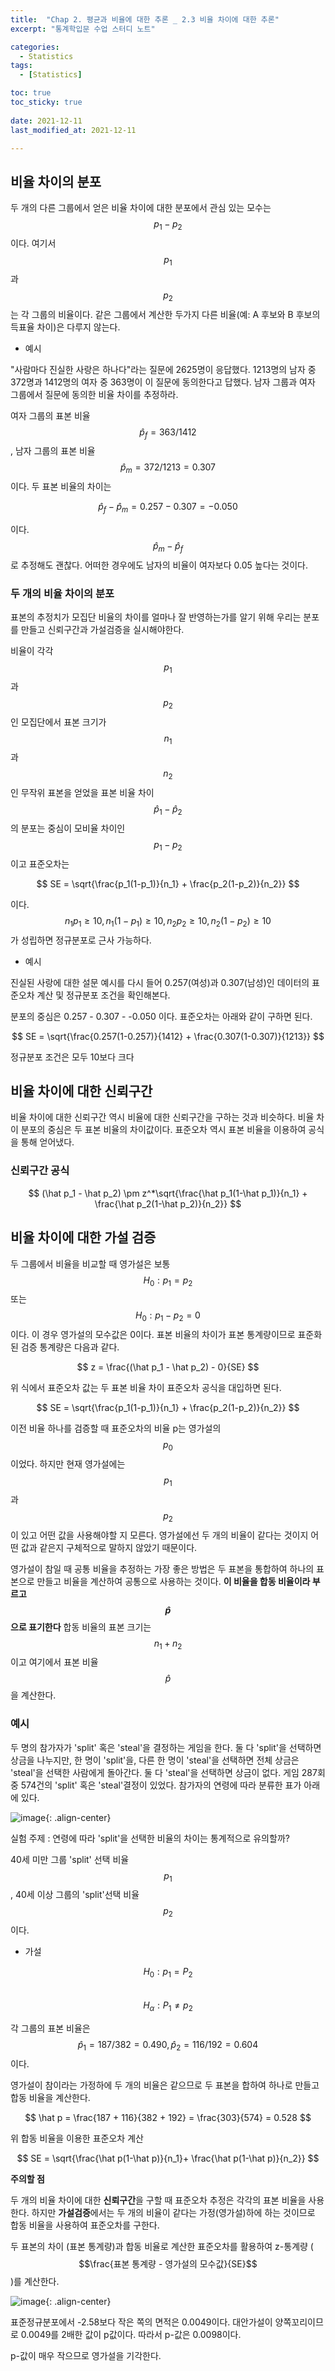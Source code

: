 ```yaml
---
title:  "Chap 2. 평균과 비율에 대한 추론 _ 2.3 비율 차이에 대한 추론" 
excerpt: "통계학입문 수업 스터디 노트"

categories:
  - Statistics
tags:
  - [Statistics]

toc: true
toc_sticky: true
 
date: 2021-12-11
last_modified_at: 2021-12-11

---
```


## 비율 차이의 분포

두 개의 다른 그룹에서 얻은 비율 차이에 대한 분포에서 관심 있는 모수는 $$p_1 - p_2$$이다. 여기서 $$p_1$$과 $$p_2$$는 각 그룹의 비율이다. 같은 그룹에서 계산한 두가지 다른 비율(예: A 후보와 B 후보의 득표율 차이)은 다루지 않는다.

* 예시 

"사람마다 진실한 사랑은 하나다"라는 질문에 2625명이 응답했다. 1213명의 남자 중 372명과 1412명의 여자 중 363명이 이 질문에 동의한다고 답했다. 남자 그룹과 여자 그룹에서 질문에 동의한 비율 차이를 추정하라.

여자 그룹의 표본 비율 $$\hat p_f = 363/1412 $$, 남자 그룹의 표본 비율 $$\hat p_m = 372/1213 = 0.307$$이다. 두 표본 비율의 차이는 

$$
\hat p_f - \hat p_m = 0.257 - 0.307 = -0.050
$$

이다. $$\hat p_m - \hat p_f$$로 추정해도 괜찮다. 어떠한 경우에도 남자의 비율이 여자보다 0.05 높다는 것이다. 

### 두 개의 비율 차이의 분포 

표본의 추정치가 모집단 비율의 차이를 얼마나 잘 반영하는가를 알기 위해 우리는 분포를 만들고 신뢰구간과 가설검증을 실시해야한다. 

비율이 각각 $$p_1$$과 $$p_2$$인 모집단에서 표본 크기가 $$n_1$$과 $$n_2$$인 무작위 표본을 얻었을  표본 비율 차이 $$\hat p_1 − \hat p_2$$의 분포는 중심이 모비율 차이인 $$p_1 − p_2$$이고 표준오차는

$$
SE = \sqrt{\frac{p_1(1-p_1)}{n_1} + \frac{p_2(1-p_2)}{n_2}}
$$

이다. $$n_1p_1 \geq 10, n_1(1-p_1) \geq 10, n_2p_2 \geq 10, n_2(1-p_2) \geq 10$$가 성립하면 정규분포로 근사 가능하다. 

* 예시 

진실된 사랑에 대한 설문 예시를 다시 들어 0.257(여성)과 0.307(남성)인 데이터의 표준오차 계산 및 정규분포 조건을 확인해본다. 

분포의 중심은 0.257 - 0.307 - -0.050 이다. 표준오차는 아래와 같이 구하면 된다.

$$
SE = \sqrt{\frac{0.257(1-0.257)}{1412} + \frac{0.307(1-0.307)}{1213}}
$$

정규분포 조건은 모두 10보다 크다

## 비율 차이에 대한 신뢰구간

비율 차이에 대한 신뢰구간 역시 비율에 대한 신뢰구간을 구하는 것과 비슷하다. 비율 차이 분포의 중심은 두 표본 비율의 차이값이다. 표준오차 역시 표본 비율을 이용하여 공식을 통해 얻어냈다. 

### 신뢰구간 공식 

$$
(\hat p_1 - \hat p_2) \pm z^*\sqrt{\frac{\hat p_1(1-\hat p_1)}{n_1} + \frac{\hat p_2(1-\hat p_2)}{n_2}}
$$

## 비율 차이에 대한 가설 검증 

두 그룹에서 비율을 비교할 때 영가설은 보통 $$ H_0 : p_1 = p_2 $$ 또는 $$H_0 : p_1 - p_2 = 0$$이다. 이 경우 영가설의 모수값은 0이다. 표본 비율의 차이가 표본 통계량이므로 표준화된 검증 통계량은 다음과 같다. 

$$
z = \frac{(\hat p_1 - \hat p_2) - 0}{SE}
$$

위 식에서 표준오차 값는 두 표본 비율 차이 표준오차 공식을 대입하면 된다. 

$$
SE = \sqrt{\frac{p_1(1-p_1)}{n_1} + \frac{p_2(1-p_2)}{n_2}}
$$

이전 비율 하나를 검증할 때 표준오차의 비율 p는 영가설의 $$p_0$$이었다. 하지만 현재 영가설에는 $$p_1$$과 $$p_2$$이 있고 어떤 값을 사용해야할 지 모른다. 영가설에선 두 개의 비율이 같다는 것이지 어떤 값과 같은지 구체적으로 말하지 않았기 때문이다. 

영가설이 참일 때 공통 비율을 추정하는 가장 좋은 방법은 두 표본을 통합하여 하나의 표본으로 만들고 비율을 계산하여 공통으로 사용하는 것이다. **이 비율을 합동 비율이라 부르고 $$\hat p$$으로 표기한다** 합동 비율의 표본 크기는 $$n_1 + n_2$$이고 여기에서 표본 비율 $$\hat p$$을 계산한다.  

### 예시

두 명의 참가자가 'split' 혹은 'steal'을 결정하는 게임을 한다. 둘 다 'split'을 선택하면 상금을 나누지만, 한 명이 'split'을, 다른 한 명이 'steal'을 선택하면 전체 상금은 'steal'을 선택한 사람에게 돌아간다. 둘 다 'steal'을 선택하면 상금이 없다. 게임 287회 중 574건의 'split' 혹은 'steal'결정이 있었다. 참가자의 연령에 따라 분류한 표가 아래에 있다. 

![image](https://user-images.githubusercontent.com/67791317/145676719-045ee622-e073-4cb5-8998-f5bb813f8585.png){: .align-center}


실험 주제 : 연령에 따라 'split'을 선택한 비율의 차이는 통계적으로 유의할까?

40세 미만 그룹 'split' 선택 비율 $$p_1$$, 40세 이상 그룹의 'split'선택 비율 $$p_2$$이다. 

* 가설

$$H_0 : p_1 = P_2$$  
$$H_\alpha : P_1 \neq p_2$$

각 그룹의 표본 비율은 $$\hat p_1 = 187/382 = 0.490, \hat p_2 = 116/192 = 0.604$$이다. 

영가설이 참이라는 가정하에 두 개의 비율은 같으므로 두 표본을 합하여 하나로 만들고 합동 비율을 계산한다. 

$$
\hat p = \frac{187 + 116}{382 + 192} = \frac{303}{574} = 0.528
$$

위 합동 비율을 이용한 표준오차 계산 

$$
SE = \sqrt{\frac{\hat p(1-\hat p)}{n_1}+ \frac{\hat p(1-\hat p)}{n_2}}
$$

**주의할 점**

두 개의 비율 차이에 대한 **신뢰구간**을 구할 때 표준오차 추정은 각각의 표본 비율을 사용한다. 하지만 **가설검증**에서는 두 개의 비율이 같다는 가정(영가설)하에 하는 것이므로 합동 비율을 사용하여 표준오차를 구한다. 

두 표본의 차이 (표본 통계량)과 합동 비율로 계산한 표준오차를 활용하여 z-통계량 ($$\frac{표본 통계량 - 영가설의 모수값}{SE}$$)를 계산한다. 

![image](https://user-images.githubusercontent.com/67791317/145677074-d356fa2b-407b-4088-b25d-ae906ac69211.png){: .align-center}

표준정규분포에서 -2.58보다 작은 쪽의 면적은 0.0049이다. 대안가설이 양쪽꼬리이므로 0.0049를 2배한 값이 p값이다. 따라서 p-값은 0.0098이다. 

p-값이 매우 작으므로 영가설을 기각한다. 


